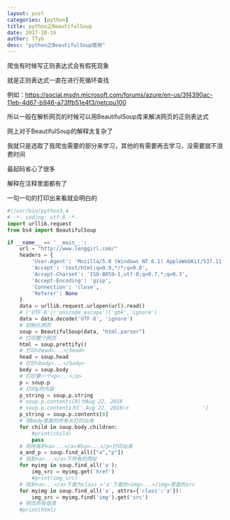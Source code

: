 ```yaml
---
layout: post
categories: [python]
title: python之BeautifulSoup
date: 2017-10-16
author: TTyb
desc: "python之BeautifulSoup使用"
---
```


爬虫有时候写正则表达式会有假死现象

就是正则表达式一直在进行死循环查找

例如：https://social.msdn.microsoft.com/forums/azure/en-us/3f4390ac-11eb-4d67-b946-a73ffb51e4f3/netcpu100

所以一般在解析网页的时候可以用BeautifulSoup库来解决网页的正则表达式

网上对于BeautifulSoup的解释太复杂了

我就只是选取了我爬虫需要的部分来学习，其他的有需要再去学习，没需要就不浪费时间

最起码省心了很多

解释在注释里面都有了

一句一句的打印出来看就会明白的

```python
#!/usr/bin/python3.4
# -*- coding: utf-8 -*-
import urllib.request
from bs4 import BeautifulSoup

if __name__ == '__main__':
    url = "http://www.lenggirl.com/"
    headers = {
        'User-Agent': 'Mozilla/5.0 (Windows NT 6.1) AppleWebKit/537.11 (KHTML, like Gecko) Chrome/23.0.1271.64 Safari/537.11',
        'Accept': 'text/html;q=0.9,*/*;q=0.8',
        'Accept-Charset': 'ISO-8859-1,utf-8;q=0.7,*;q=0.3',
        'Accept-Encoding': 'gzip',
        'Connection': 'close',
        'Referer': None
    }
    data = urllib.request.urlopen(url).read()
    # ('UTF-8')('unicode_escape')('gbk','ignore')
    data = data.decode('UTF-8', 'ignore')
    # 初始化网页
    soup = BeautifulSoup(data, "html.parser")
    # 打印整个网页
    html = soup.prettify()
    # 打印<head>...</head>
    head = soup.head
    # 打印<body>...</body>
    body = soup.body
    # 打印第一个<p>...</p>
    p = soup.p
    # 打印p的内容
    p_string = soup.p.string
    # soup.p.contents[0]为Aug 22, 2016
    # soup.p.contents为[' Aug 22, 2016\n                        ']
    p_string = soup.p.contents[0]
    # 将body里面的所有头打印出来
    for child in soup.body.children:
        #print(child)
        pass
    # 将所有的<a>...</a>和<p>...</p>打印出来
    a_and_p = soup.find_all(["a","p"])
    # 找到<a>...</a>下所有的网址
    for myimg in soup.find_all('a'):
        img_src = myimg.get('href')
        #print(img_src)
    # 找到<a>...</a>下类为class_='a'下面的<img>...</img>里面的src
    for myimg in soup.find_all('a', attrs={'class':'a'}):
        img_src = myimg.find('img').get('src')
    # 网页所有信息
    #print(html)
```